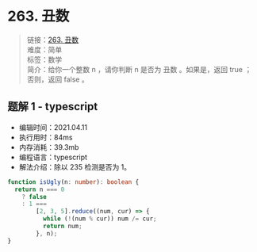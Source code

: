 # 263. 丑数

> 链接：[263. 丑数](https://leetcode-cn.com/problems/ugly-number/)  
> 难度：简单  
> 标签：数学  
> 简介：给你一个整数 n ，请你判断 n 是否为 丑数 。如果是，返回 true ；否则，返回 false 。

## 题解 1 - typescript

- 编辑时间：2021.04.11
- 执行用时：84ms
- 内存消耗：39.3mb
- 编程语言：typescript
- 解法介绍：除以 235 检测是否为 1。

```typescript
function isUgly(n: number): boolean {
  return n === 0
    ? false
    : 1 ===
        [2, 3, 5].reduce((num, cur) => {
          while (!(num % cur)) num /= cur;
          return num;
        }, n);
}
```

